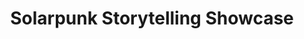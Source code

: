 ---
layout: 'home'
title: Solarpunk Storytelling Showcase
preTitle: XR Wordsmiths
image: /images/front.png
---